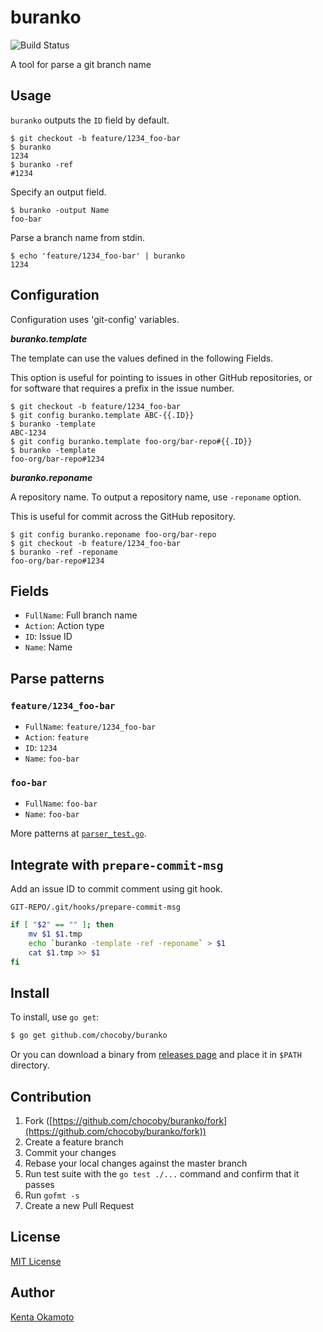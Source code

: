 # buranko

![Build Status](https://github.com/chocoby/buranko/workflows/build/badge.svg?branch=master)

A tool for parse a git branch name

## Usage

`buranko` outputs the `ID` field by default.

```
$ git checkout -b feature/1234_foo-bar
$ buranko
1234
$ buranko -ref
#1234
```

Specify an output field.

```
$ buranko -output Name
foo-bar
```

Parse a branch name from stdin.

```
$ echo 'feature/1234_foo-bar' | buranko
1234
```

## Configuration

Configuration uses 'git-config' variables.

***buranko.template***

The template can use the values defined in the following Fields.

This option is useful for pointing to issues in other GitHub repositories, or for software that requires a prefix in the issue number.

```
$ git checkout -b feature/1234_foo-bar
$ git config buranko.template ABC-{{.ID}}
$ buranko -template
ABC-1234
$ git config buranko.template foo-org/bar-repo#{{.ID}}
$ buranko -template
foo-org/bar-repo#1234
```

***buranko.reponame***

A repository name.
To output a repository name, use `-reponame` option.

This is useful for commit across the GitHub repository.

```
$ git config buranko.reponame foo-org/bar-repo
$ git checkout -b feature/1234_foo-bar
$ buranko -ref -reponame
foo-org/bar-repo#1234
```


## Fields

* `FullName`: Full branch name
* `Action`: Action type
* `ID`: Issue ID
* `Name`: Name

## Parse patterns

### `feature/1234_foo-bar`

* `FullName`: `feature/1234_foo-bar`
* `Action`: `feature`
* `ID`: `1234`
* `Name`: `foo-bar`

### `foo-bar`

* `FullName`: `foo-bar`
* `Name`: `foo-bar`

More patterns at [`parser_test.go`](https://github.com/chocoby/buranko/blob/master/parser_test.go).

## Integrate with `prepare-commit-msg`

Add an issue ID to commit comment using git hook.

`GIT-REPO/.git/hooks/prepare-commit-msg`

```sh
if [ "$2" == "" ]; then
    mv $1 $1.tmp
    echo `buranko -template -ref -reponame` > $1
    cat $1.tmp >> $1
fi
```

## Install

To install, use `go get`:

```bash
$ go get github.com/chocoby/buranko
```

Or you can download a binary from [releases page](https://github.com/chocoby/buranko/releases) and place it in `$PATH` directory.

## Contribution

1. Fork ([https://github.com/chocoby/buranko/fork](https://github.com/chocoby/buranko/fork))
1. Create a feature branch
1. Commit your changes
1. Rebase your local changes against the master branch
1. Run test suite with the `go test ./...` command and confirm that it passes
1. Run `gofmt -s`
1. Create a new Pull Request

## License

[MIT License](http://chocoby.mit-license.org)

## Author

[Kenta Okamoto](https://github.com/chocoby)
